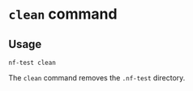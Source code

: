 # `clean` command

## Usage

```
nf-test clean
```

The `clean` command removes the `.nf-test` directory.
